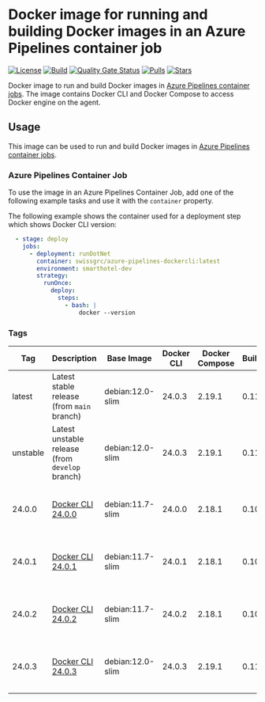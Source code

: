 # Docker image for running and building Docker images in an Azure Pipelines container job

<!-- markdownlint-disable MD013 -->
[![License](https://img.shields.io/badge/license-MIT-blue.svg?style=flat-square)](https://github.com/swissgrc/docker-azure-pipelines-dockercli/blob/main/LICENSE) [![Build](https://img.shields.io/github/actions/workflow/status/swissgrc/docker-azure-pipelines-dockercli/publish.yml?branch=develop&style=flat-square)](https://github.com/swissgrc/docker-azure-pipelines-dockercli/actions/workflows/publish.yml) [![Quality Gate Status](https://sonarcloud.io/api/project_badges/measure?project=swissgrc_docker-azure-pipelines-dockercli&metric=alert_status)](https://sonarcloud.io/summary/new_code?id=swissgrc_docker-azure-pipelines-dockercli) [![Pulls](https://img.shields.io/docker/pulls/swissgrc/azure-pipelines-dockercli.svg?style=flat-square)](https://hub.docker.com/r/swissgrc/azure-pipelines-dockercli) [![Stars](https://img.shields.io/docker/stars/swissgrc/azure-pipelines-dockercli.svg?style=flat-square)](https://hub.docker.com/r/swissgrc/azure-pipelines-dockercli)
<!-- markdownlint-restore -->

Docker image to run and build Docker images in [Azure Pipelines container jobs].
The image contains Docker CLI and Docker Compose to access Docker engine on the agent.

## Usage

This image can be used to run and build Docker images in [Azure Pipelines container jobs].

### Azure Pipelines Container Job

To use the image in an Azure Pipelines Container Job, add one of the following example tasks and use it with the `container` property.

The following example shows the container used for a deployment step which shows Docker CLI version:

```yaml
  - stage: deploy
    jobs:
      - deployment: runDotNet
        container: swissgrc/azure-pipelines-dockercli:latest
        environment: smarthotel-dev
        strategy:
          runOnce:
            deploy:
              steps:
                - bash: |
                    docker --version
```

### Tags

| Tag        | Description                                                                  | Base Image       | Docker CLI | Docker Compose | BuildX | Size                                                                                                                               |
|------------|------------------------------------------------------------------------------|------------------|------------|----------------|--------|------------------------------------------------------------------------------------------------------------------------------------|
| latest     | Latest stable release (from `main` branch)                                   | debian:12.0-slim | 24.0.3     | 2.19.1         | 0.11.1 | ![Docker Image Size (tag)](https://img.shields.io/docker/image-size/swissgrc/azure-pipelines-dockercli/latest?style=flat-square)   |
| unstable   | Latest unstable release (from `develop` branch)                              | debian:12.0-slim | 24.0.3     | 2.19.1         | 0.11.1 | ![Docker Image Size (tag)](https://img.shields.io/docker/image-size/swissgrc/azure-pipelines-dockercli/unstable?style=flat-square) |
| 24.0.0     | [Docker CLI 24.0.0](https://docs.docker.com/engine/release-notes/24.0/#2400) | debian:11.7-slim | 24.0.0     | 2.18.1         | 0.10.4 | ![Docker Image Size (tag)](https://img.shields.io/docker/image-size/swissgrc/azure-pipelines-dockercli/24.0.0?style=flat-square)   |
| 24.0.1     | [Docker CLI 24.0.1](https://docs.docker.com/engine/release-notes/24.0/#2401) | debian:11.7-slim | 24.0.1     | 2.18.1         | 0.10.4 | ![Docker Image Size (tag)](https://img.shields.io/docker/image-size/swissgrc/azure-pipelines-dockercli/24.0.1?style=flat-square)   |
| 24.0.2     | [Docker CLI 24.0.2](https://docs.docker.com/engine/release-notes/24.0/#2402) | debian:11.7-slim | 24.0.2     | 2.18.1         | 0.10.5 | ![Docker Image Size (tag)](https://img.shields.io/docker/image-size/swissgrc/azure-pipelines-dockercli/24.0.2?style=flat-square)   |
| 24.0.3     | [Docker CLI 24.0.3](https://docs.docker.com/engine/release-notes/24.0/#2403) | debian:12.0-slim | 24.0.3     | 2.19.1         | 0.11.1 | ![Docker Image Size (tag)](https://img.shields.io/docker/image-size/swissgrc/azure-pipelines-dockercli/24.0.3?style=flat-square)   |

[Azure Pipelines container jobs]: https://docs.microsoft.com/en-us/azure/devops/pipelines/process/container-phases

